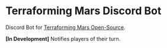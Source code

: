 # Terraforming Mars Discord Bot
Discord Bot for [Terraforming Mars Open-Source](https://github.com/terraforming-mars/terraforming-mars).

**[In Development]** Notifies players of their turn.
